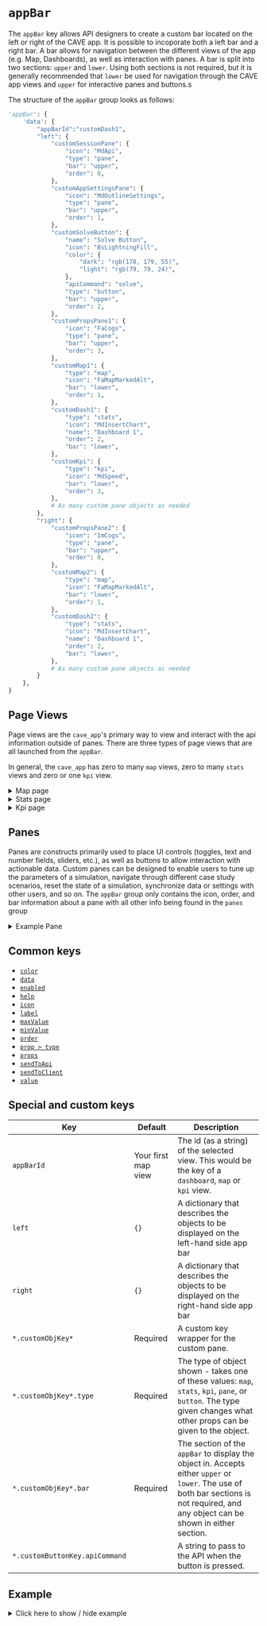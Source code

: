 # `appBar`
The `appBar` key allows API designers to create a custom bar located on the left or right of the CAVE app. It is possible to incoporate both a left bar and a right bar. A bar allows for navigation between the different views of the app (e.g. Map, Dashboards), as well as interaction with panes. A bar is split into two sections: `upper` and `lower`. Using both sections is not required, but it is generally recommended that `lower` be used for navigation through the CAVE app views and `upper` for interactive panes and buttons.s

The structure of the `appBar` group looks as follows:
```py
'appBar': {
    'data': {
        "appBarId":"customDash1",
        "left": {
            "customSessionPane": {
                "icon": "MdApi",
                "type": "pane",
                "bar": "upper",
                "order": 0,
            },
            "customAppSettingsPane": {
                "icon": "MdOutlineSettings",
                "type": "pane",
                "bar": "upper",
                "order": 1,
            },
            "customSolveButton": {
                "name": "Solve Button",
                "icon": "BsLightningFill",
                "color": {
                    "dark": "rgb(178, 179, 55)",
                    "light": "rgb(79, 79, 24)",
                },
                "apiCommand": "solve",
                "type": "button",
                "bar": "upper",
                "order": 2,
            },
            "customPropsPane1": {
                "icon": "FaCogs",
                "type": "pane",
                "bar": "upper",
                "order": 3,
            },
            "customMap1": {
                "type": "map",
                "icon": "FaMapMarkedAlt",
                "bar": "lower",
                "order": 1,
            },
            "customDash1": {
                "type": "stats",
                "icon": "MdInsertChart",
                "name": "Dashboard 1",
                "order": 2,
                "bar": "lower",
            },
            "customKpi": {
                "type": "kpi",
                "icon": "MdSpeed",
                "bar": "lower",
                "order": 3,
            },
            # As many custom pane objects as needed
        }, 
        "right": {
            "customPropsPane2": {
                "icon": "ImCogs",
                "type": "pane",
                "bar": "upper",
                "order": 0,
            },
            "customMap2": {
                "type": "map",
                "icon": "FaMapMarkedAlt",
                "bar": "lower",
                "order": 1,
            },
            "customDash2": {
                "type": "stats",
                "icon": "MdInsertChart",
                "name": "Dashboard 1",
                "order": 2,
                "bar": "lower",
            },
            # As many custom pane objects as needed
        }
    },
}
```

## Page Views
Page views are the `cave_app`'s primary way to view and interact with the api information outside of panes. There are three types of page views that are all launched from the `appBar`.

In general, the `cave_app` has zero to many `map` views, zero to many `stats` views and zero or one `kpi` view.

<details>
  <summary>Map page</summary>

```py
"customMap1": {
    "type": "map",
    "icon": "FaMapMarkedAlt",
    "bar": "lower",
    "order": 1,
},
```
</details>

<details>
  <summary>Stats page</summary>

```py
"customStats1": {
    "type": "stats",
    "icon": "MdInsertChart",
    "name": "Dashboard 1",
    "order": 2,
    "bar": "lower",
},
```
</details>

<details>
  <summary>Kpi page</summary>

```py
"customKpi": {
    "type": "kpi",
    "icon": "MdSpeed",
    "bar": "lower",
    "order": 3,
},
```
</details>

## Panes
Panes are constructs primarily used to place UI controls (toggles, text and number fields, sliders, etc.), as well as buttons to allow interaction with actionable data. Custom panes can be designed to enable users to tune up the parameters of a simulation, navigate through different case study scenarios, reset the state of a simulation, synchronize data or settings with other users, and so on. The `appBar` group only contains the icon, order, and bar information about a pane with all other info being found in the `panes` group

<details>
  <summary>Example Pane</summary>

```py
"customSessionPane": {
    "icon": "MdApi",
    "type": "pane",
    "bar": "upper",
    "order": 0,
},
```
</details>

## Common keys
- [`color`](../common_keys/common_keys.md#color)
- [`data`](../common_keys/common_keys.md#data)
- [`enabled`](../common_keys/common_keys.md#enabled)
- [`help`](../common_keys/common_keys.md#help)
- [`icon`](../common_keys/common_keys.md#icon)
- [`label`](../common_keys/common_keys.md#label)
- [`maxValue`](../common_keys/common_keys.md#max-value)
- [`minValue`](../common_keys/common_keys.md#min-value)
- [`order`](../common_keys/common_keys.md#order)
- [`prop > type`](../common_keys/common_keys.md#prop-type)
- [`props`](../common_keys/common_keys.md#props-short)
- [`sendToApi`](../common_keys/common_keys.md#sendToApi)
- [`sendToClient`](../common_keys/common_keys.md#sendToClient)
- [`value`](../common_keys/common_keys.md#value)


## Special and custom keys
Key | Default | Description
--- | ------- | -----------
`appBarId` | Your first map view | The id (as a string) of the selected view. This would be the key of a `dashboard`, `map` or `kpi` view.
`left` | `{}` | A dictionary that describes the objects to be displayed on the left-hand side app bar 
`right` | `{}` | A dictionary that describes the objects to be displayed on the right-hand side app bar 
`*.customObjKey*` | Required | A custom key wrapper for the custom pane.
`*.customObjKey*.type` | Required | The type of object shown - takes one of these values: `map`, `stats`, `kpi`, `pane`, or `button`. The type given changes what other props can be given to the object.
`*.customObjKey*.bar` | Required | The section of the `appBar` to display the object in. Accepts either `upper` or `lower`. The use of both bar sections is not required, and any object can be shown in either section.
`*.customButtonKey.apiCommand`<br> | | A string to pass to the API when the button is pressed.

## Example

<details>
  <summary>Click here to show / hide example</summary>

```py
"appBar": {
    "data": {
        "appBarId":"dash1",
        "left": {
            "session": {
                "icon": "MdApi",
                "type": "pane",
                "bar": "upper",
                "order": 0,
            },
            "appSettings": {
                "icon": "MdOutlineSettings",
                "type": "pane",
                "bar": "upper",
                "order": 1,
            },
            "resetButton": {
                "name": "Reset Button",
                "icon": "MdSync",
                "color": {
                    "dark": "rgb(255, 101, 101)",
                    "light": "rgb(212, 0, 0)",
                },
                "apiCommand": "reset",
                "type": "button",
                "bar": "upper",
                "order": 2,
            },
            "buttonSolve": {
                "name": "Solve Button",
                "icon": "BsLightningFill",
                "color": {
                    "dark": "rgb(178, 179, 55)",
                    "light": "rgb(79, 79, 24)",
                },
                "apiCommand": "solve",
                "type": "button",
                "bar": "upper",
                "order": 2,
            },
            "examplePropsPane": {
                "icon": "FaCogs",
                "type": "pane",
                "bar": "upper",
                "order": 3,
            },
            "context": {            
                "icon": "BsInboxes",
                "type": "pane",
                "order": 4,
                "bar": "upper",
            },
            "filter": {
                "icon": "FaFilter",
                "type": "pane",
                "order": 5,
                "bar": "upper",
            },
            "map1": {
                "type": "map",
                "icon": "FaMapMarkedAlt",
                "bar": "lower",
                "order": 1,
            },
            "dash1": {
                "type": "stats",
                "icon": "MdInsertChart",
                "name": "Dashboard 1",
                "order": 2,
                "bar": "lower",
            },
            "kpi1": {
                "type": "kpi",
                "icon": "MdSpeed",
                "bar": "lower",
                "order": 3,
            },
        }
    }
},
```
</details>



